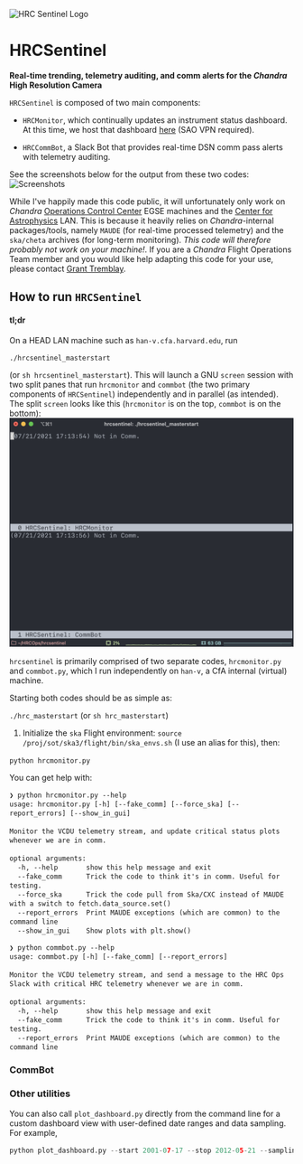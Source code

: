
![HRC Sentinel Logo](misc/hrcsentinel_logo.png)

# HRCSentinel
__Real-time trending, telemetry auditing, and comm alerts for the *Chandra* High Resolution Camera__



`HRCSentinel` is composed of two main components:

* `HRCMonitor`, which continually updates an instrument status dashboard. At this time, we host that dashboard [here](https://icxc.cfa.harvard.edu/hrcops/hrcmonitor/) (SAO VPN required).

* `HRCCommBot`, a Slack Bot that provides real-time DSN comm pass alerts with telemetry auditing.

See the screenshots below for the output from these two codes:
![Screenshots](misc/screenshots.png)

While I've happily made this code public, it will unfortunately only work on *Chandra* [Operations Control Center](https://www.si.edu/newsdesk/releases/virtual-behind-scenes-tour-chandra-operations-control-center-now-available) EGSE machines and the [Center for Astrophysics](www.cfa.harvard.edu) LAN. This is because it heavily relies on *Chandra*-internal packages/tools, namely `MAUDE` (for real-time processed telemetry) and the `ska/cheta` archives (for long-term monitoring). *This code will therefore probably not work on your machine!*. If you are a *Chandra* Flight Operations Team member and you would like help adapting this code for your use, please contact [Grant Tremblay](www.granttremblay.com).

## How to run `HRCSentinel`

#### tl;dr
On a HEAD LAN machine such as `han-v.cfa.harvard.edu`, run
```shell
./hrcsentinel_masterstart
```
(or `sh hrcsentinel_masterstart`). This will launch a GNU `screen` session with two split panes that run `hrcmonitor` and `commbot` (the two primary components of `HRCSentinel`) independently and in parallel (as intended). The split `screen` looks like this (`hrcmonitor` is on the top, `commbot` is on the bottom):
![What HRCSentinel looks like on an EGSE machine](misc/screen_example.png)



`hrcsentinel` is primarily comprised of two separate codes, `hrcmonitor.py` and `commbot.py`, which I run independently on `han-v`, a CfA internal (virtual) machine.

Starting both codes should be as simple as:

`./hrc_masterstart` (or `sh hrc_masterstart`)


1. Initialize the `ska` Flight environment:
`source /proj/sot/ska3/flight/bin/ska_envs.sh` (I use an alias for this), then:

`python hrcmonitor.py`

You can get help with:

```shell
❯ python hrcmonitor.py --help
usage: hrcmonitor.py [-h] [--fake_comm] [--force_ska] [--report_errors] [--show_in_gui]

Monitor the VCDU telemetry stream, and update critical status plots whenever we are in comm.

optional arguments:
  -h, --help       show this help message and exit
  --fake_comm      Trick the code to think it's in comm. Useful for testing.
  --force_ska      Trick the code pull from Ska/CXC instead of MAUDE with a switch to fetch.data_source.set()
  --report_errors  Print MAUDE exceptions (which are common) to the command line
  --show_in_gui    Show plots with plt.show()
```

```shell
❯ python commbot.py --help
usage: commbot.py [-h] [--fake_comm] [--report_errors]

Monitor the VCDU telemetry stream, and send a message to the HRC Ops Slack with critical HRC telemetry whenever we are in comm.

optional arguments:
  -h, --help       show this help message and exit
  --fake_comm      Trick the code to think it's in comm. Useful for testing.
  --report_errors  Print MAUDE exceptions (which are common) to the command line
```


### CommBot

### Other utilities

You can also call `plot_dashboard.py` directly from the command line for a custom dashboard view with
user-defined date ranges and data sampling. For example,

```python
python plot_dashboard.py --start 2001-07-17 --stop 2012-05-21 --sampling daily
```